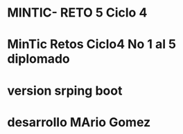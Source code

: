 # MINTIC- RETO 5 Ciclo 4
# MinTic Retos Ciclo4 No 1 al 5 diplomado 
# version srping boot 
# desarrollo MArio Gomez

